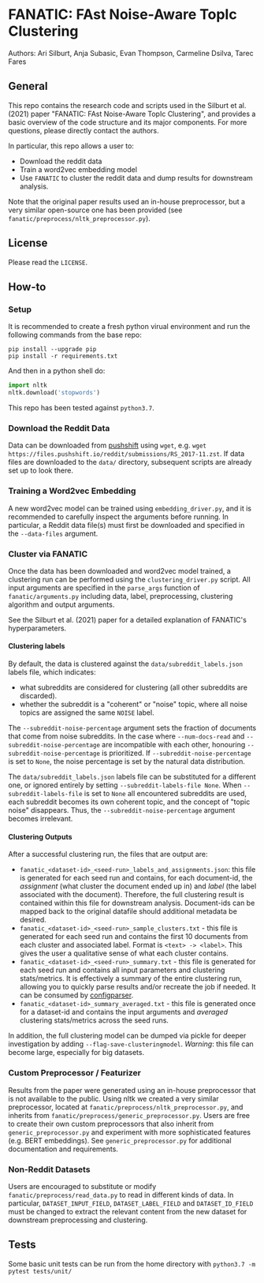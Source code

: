 # FANATIC: FAst Noise-Aware TopIc Clustering

Authors: Ari Silburt, Anja Subasic, Evan Thompson, Carmeline Dsilva, Tarec Fares

## General
This repo contains the research code and scripts used in the Silburt et al. (2021) paper "FANATIC: FAst Noise-Aware TopIc Clustering", and provides a basic overview of the code structure and its major components. For more questions, please directly contact the authors.

In particular, this repo allows a user to:
- Download the reddit data
- Train a word2vec embedding model
- Use `FANATIC` to cluster the reddit data and dump results for downstream analysis. 

Note that the original paper results used an in-house preprocessor, but a very similar open-source one has been provided (see `fanatic/preprocess/nltk_preprocessor.py`).

## License
Please read the `LICENSE`.

## How-to
### Setup
It is recommended to create a fresh python virual environment and run the following commands from the base repo:
```
pip install --upgrade pip
pip install -r requirements.txt
```
And then in a python shell do:
```python
import nltk
nltk.download('stopwords')
```

This repo has been tested against `python3.7`.

### Download the Reddit Data
Data can be downloaded from [pushshift](https://files.pushshift.io/reddit/submissions/) using `wget`, e.g. `wget https://files.pushshift.io/reddit/submissions/RS_2017-11.zst`. If data files are downloaded to the `data/` directory, subsequent scripts are already set up to look there. 

### Training a Word2vec Embedding
A new word2vec model can be trained using `embedding_driver.py`, and it is recommended to carefully inspect the arguments before running. In particular, a Reddit data file(s) must first be downloaded and specified in the `--data-files` argument. 

### Cluster via FANATIC
Once the data has been downloaded and word2vec model trained, a clustering run can be performed using the `clustering_driver.py` script. All input arguments are specified in the `parse_args` function of `fanatic/arguments.py` including data, label, preprocessing, clustering algorithm and output arguments. 

See the Silburt et al. (2021) paper for a detailed explanation of FANATIC's hyperparameters.

#### Clustering labels
By default, the data is clustered against the `data/subreddit_labels.json` labels file, which indicates:
- what subreddits are considered for clustering (all other subreddits are discarded).
- whether the subreddit is a "coherent" or "noise" topic, where all noise topics are assigned the same `NOISE` label. 

 The `--subreddit-noise-percentage` argument sets the fraction of documents that come from noise subreddits. In the case where `--num-docs-read` and `--subreddit-noise-percentage` are incompatible with each other, honouring `--subreddit-noise-percentage` is prioritized. If `--subreddit-noise-percentage` is set to `None`, the noise percentage is set by the natural data distribution. 

The `data/subreddit_labels.json` labels file can be substituted for a different one, or ignored entirely by setting `--subreddit-labels-file None`. When `--subreddit-labels-file` is set to `None` all encountered subreddits are used, each subreddit becomes its own coherent topic, and the concept of "topic noise" disappears. Thus, the `--subreddit-noise-percentage` argument becomes irrelevant. 

#### Clustering Outputs
After a successful clustering run, the files that are output are:
- `fanatic_<dataset-id>_<seed-run>_labels_and_assignments.json`: this file is generated for each seed run and contains, for each document-id, the *assignment* (what cluster the document ended up in) and *label* (the label associated with the document). Therefore, the full clustering result is contained within this file for downstream analysis. Document-ids can be mapped back to the original datafile should additional metadata be desired. 
- `fanatic_<dataset-id>_<seed-run>_sample_clusters.txt` - this file is generated for each seed run and contains the first 10 documents from each cluster and associated label. Format is `<text> -> <label>`. This gives the user a qualitative sense of what each cluster contains.
- `fanatic_<dataset-id>_<seed-run>_summary.txt` - this file is generated for each seed run and contains all input parameters and clustering stats/metrics. It is effectively a summary of the entire clustering run, allowing you to quickly parse results and/or recreate the job if needed. It can be consumed by [configparser](https://docs.python.org/3.7/library/configparser.html).
- `fanatic_<dataset-id>_summary_averaged.txt` - this file is generated once for a dataset-id and contains the input arguments and *averaged* clustering stats/metrics across the seed runs. 

In addition, the full clustering model can be dumped via pickle for deeper investigation by adding `--flag-save-clusteringmodel`. *Warning*: this file can become large, especially for big datasets.

### Custom Preprocessor / Featurizer
Results from the paper were generated using an in-house preprocessor that is not available to the public. Using nltk we created a very similar preprocessor, located at `fanatic/preprocess/nltk_preprocessor.py`, and inherits from `fanatic/preprocess/generic_preprocessor.py`. Users are free to create their own custom preprocessors that also inherit from `generic_preprocessor.py` and experiment with more sophisticated features (e.g. BERT embeddings). See `generic_preprocessor.py` for additional documentation and requirements.

### Non-Reddit Datasets
Users are encouraged to substitute or modify `fanatic/preprocess/read_data.py` to read in different kinds of data. In particular, `DATASET_INPUT_FIELD`, `DATASET_LABEL_FIELD` and `DATASET_ID_FIELD` must be changed to extract the relevant content from the new dataset for downstream preprocessing and clustering. 

## Tests
Some basic unit tests can be run from the home directory with `python3.7 -m pytest tests/unit/`